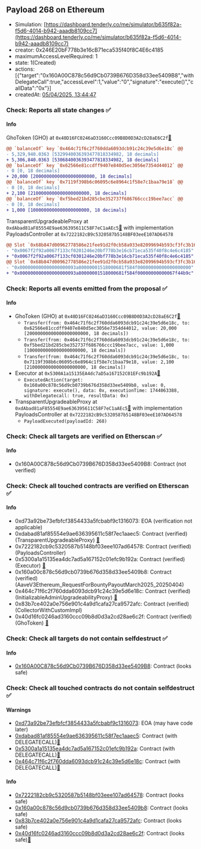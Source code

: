 ## Payload 268 on Ethereum

- Simulation: [https://dashboard.tenderly.co/me/simulator/b635f82a-f5d6-4014-b942-aaadb8109cc7](https://dashboard.tenderly.co/me/simulator/b635f82a-f5d6-4014-b942-aaadb8109cc7)
- creator: 0x246E20bF778b3e16cB71eca535f40f8C4E6c4185
- maximumAccessLevelRequired: 1
- state: 1(Created)
- actions: [{"target":"0x160A00C878c56d9Cb0739B676D358d33ee5409B8","withDelegateCall":true,"accessLevel":1,"value":"0","signature":"execute()","callData":"0x"}]
- createdAt: [05/04/2025, 13:44:47](https://etherscan.io/tx/0xc19e2ff44287c924a5ee420b23ed2a189b51867499157d883b44c149c77e2734)

### Check: Reports all state changes :white_check_mark:

#### Info


GhoToken (GHO) at `0x40D16FC0246aD3160Ccc09B8D0D3A2cD28aE6C2f`[:ghost:](https://github.com/bgd-labs/aave-address-book "AaveV3Ethereum.ASSETS.GHO.UNDERLYING, AaveV3EthereumLido.ASSETS.GHO.UNDERLYING, GhoEthereum.GHO_TOKEN")
```diff
@@ `balanceOf` key `0x464c71f6c2f760dda6093dcb91c24c39e5d6e18c` @@
- 5,329,940.0363 [5329940036393477818334982, 18 decimals]
+ 5,306,840.0363 [5306840036393477818334982, 18 decimals]
@@ `balanceOf` key `0x62566e81ccdff9407e840d5ec3056e7354d44012` @@
- 0 [0, 18 decimals]
+ 20,000 [20000000000000000000000, 18 decimals]
@@ `balanceOf` key `0x7119f398b6c06095c6e8964c1f58e7c1baa79e18` @@
- 0 [0, 18 decimals]
+ 2,100 [2100000000000000000000, 18 decimals]
@@ `balanceOf` key `0xf5bed21bd285cbe352737f686766ccc19bee7acc` @@
- 0 [0, 18 decimals]
+ 1,000 [1000000000000000000000, 18 decimals]
```

TransparentUpgradeableProxy at `0xdAbad81aF85554E9ae636395611C58F7eC1aAEc5`[:ghost:](https://github.com/bgd-labs/aave-address-book "GovernanceV3Ethereum.PAYLOADS_CONTROLLER") with implementation PayloadsController at `0x7222182cB9c5320587b5148BF03eeE107AD64578`
```diff
@@ Slot `0x68b847d00962778586e21fee91d2f0cb58a933e82099694b593cf3fc3b16a007` @@
- "0x0067f2f92a0067f133cf0201246e20bf778b3e16cb71eca535f40f8c4e6c4185"
+ "0x0067f2f92a0067f133cf0301246e20bf778b3e16cb71eca535f40f8c4e6c4185"
@@ Slot `0x68b847d00962778586e21fee91d2f0cb58a933e82099694b593cf3fc3b16a008` @@
- "0x000000000000000000093a80000001518000681f584f00000000000000000000"
+ "0x000000000000000000093a80000001518000681f584f00000000000067f44b9c"
```


### Check: Reports all events emitted from the proposal :white_check_mark:

#### Info

- GhoToken (GHO) at `0x40D16FC0246aD3160Ccc09B8D0D3A2cD28aE6C2f`[:ghost:](https://github.com/bgd-labs/aave-address-book "AaveV3Ethereum.ASSETS.GHO.UNDERLYING, AaveV3EthereumLido.ASSETS.GHO.UNDERLYING, GhoEthereum.GHO_TOKEN")
  - `Transfer(from: 0x464c71f6c2f760dda6093dcb91c24c39e5d6e18c, to: 0x62566e81ccdff9407e840d5ec3056e7354d44012, value: 20,000 [20000000000000000000000, 18 decimals])`
  - `Transfer(from: 0x464c71f6c2f760dda6093dcb91c24c39e5d6e18c, to: 0xf5bed21bd285cbe352737f686766ccc19bee7acc, value: 1,000 [1000000000000000000000, 18 decimals])`
  - `Transfer(from: 0x464c71f6c2f760dda6093dcb91c24c39e5d6e18c, to: 0x7119f398b6c06095c6e8964c1f58e7c1baa79e18, value: 2,100 [2100000000000000000000, 18 decimals])`
- Executor at `0x5300A1a15135EA4dc7aD5a167152C01EFc9b192A`[:ghost:](https://github.com/bgd-labs/aave-address-book "AaveV2Ethereum.POOL_ADMIN, AaveV2EthereumAMM.POOL_ADMIN, AaveV3Ethereum.ACL_ADMIN, AaveV3EthereumEtherFi.ACL_ADMIN, AaveV3EthereumLido.ACL_ADMIN, GovernanceV3Ethereum.EXECUTOR_LVL_1")
  - `ExecutedAction(target: 0x160a00c878c56d9cb0739b676d358d33ee5409b8, value: 0, signature: execute(), data: 0x, executionTime: 1744063388, withDelegatecall: true, resultData: 0x)`
- TransparentUpgradeableProxy at `0xdAbad81aF85554E9ae636395611C58F7eC1aAEc5`[:ghost:](https://github.com/bgd-labs/aave-address-book "GovernanceV3Ethereum.PAYLOADS_CONTROLLER") with implementation PayloadsController at `0x7222182cB9c5320587b5148BF03eeE107AD64578`
  - `PayloadExecuted(payloadId: 268)`

### Check: Check all targets are verified on Etherscan :white_check_mark:

#### Info

- 0x160A00C878c56d9Cb0739B676D358d33ee5409B8: Contract (not verified) 

### Check: Check all touched contracts are verified on Etherscan :white_check_mark:

#### Info

- 0xd73a92be73efbfcf3854433a5fcbabf9c1316073: EOA (verification not applicable)
- 0xdabad81af85554e9ae636395611c58f7ec1aaec5: Contract (verified) (TransparentUpgradeableProxy) [:ghost:](https://github.com/bgd-labs/aave-address-book "GovernanceV3Ethereum.PAYLOADS_CONTROLLER")
- 0x7222182cb9c5320587b5148bf03eee107ad64578: Contract (verified) (PayloadsController) 
- 0x5300a1a15135ea4dc7ad5a167152c01efc9b192a: Contract (verified) (Executor) [:ghost:](https://github.com/bgd-labs/aave-address-book "AaveV2Ethereum.POOL_ADMIN, AaveV2EthereumAMM.POOL_ADMIN, AaveV3Ethereum.ACL_ADMIN, AaveV3EthereumEtherFi.ACL_ADMIN, AaveV3EthereumLido.ACL_ADMIN, GovernanceV3Ethereum.EXECUTOR_LVL_1")
- 0x160a00c878c56d9cb0739b676d358d33ee5409b8: Contract (verified) (AaveV3Ethereum_RequestForBountyPayoutMarch2025_20250404) 
- 0x464c71f6c2f760dda6093dcb91c24c39e5d6e18c: Contract (verified) (InitializableAdminUpgradeabilityProxy) [:ghost:](https://github.com/bgd-labs/aave-address-book "AaveV2Ethereum.COLLECTOR, AaveV2EthereumAMM.COLLECTOR, AaveV2EthereumArc.COLLECTOR, AaveV3Ethereum.COLLECTOR, AaveV3EthereumEtherFi.COLLECTOR, AaveV3EthereumLido.COLLECTOR")
- 0x83b7ce402a0e756e901c4a9d1cafa27ca9572afc: Contract (verified) (CollectorWithCustomImpl) 
- 0x40d16fc0246ad3160ccc09b8d0d3a2cd28ae6c2f: Contract (verified) (GhoToken) [:ghost:](https://github.com/bgd-labs/aave-address-book "AaveV3Ethereum.ASSETS.GHO.UNDERLYING, AaveV3EthereumLido.ASSETS.GHO.UNDERLYING, GhoEthereum.GHO_TOKEN")

### Check: Check all targets do not contain selfdestruct :white_check_mark:

#### Info

- [0x160A00C878c56d9Cb0739B676D358d33ee5409B8](https://etherscan.io/address/0x160A00C878c56d9Cb0739B676D358d33ee5409B8): Contract (looks safe)

### Check: Check all touched contracts do not contain selfdestruct :white_check_mark:

#### Warnings

- [0xd73a92be73efbfcf3854433a5fcbabf9c1316073](https://etherscan.io/address/0xd73a92be73efbfcf3854433a5fcbabf9c1316073): EOA (may have code later)
- [0xdabad81af85554e9ae636395611c58f7ec1aaec5](https://etherscan.io/address/0xdabad81af85554e9ae636395611c58f7ec1aaec5): Contract (with DELEGATECALL)[:ghost:](https://github.com/bgd-labs/aave-address-book "GovernanceV3Ethereum.PAYLOADS_CONTROLLER")
- [0x5300a1a15135ea4dc7ad5a167152c01efc9b192a](https://etherscan.io/address/0x5300a1a15135ea4dc7ad5a167152c01efc9b192a): Contract (with DELEGATECALL)[:ghost:](https://github.com/bgd-labs/aave-address-book "AaveV2Ethereum.POOL_ADMIN, AaveV2EthereumAMM.POOL_ADMIN, AaveV3Ethereum.ACL_ADMIN, AaveV3EthereumEtherFi.ACL_ADMIN, AaveV3EthereumLido.ACL_ADMIN, GovernanceV3Ethereum.EXECUTOR_LVL_1")
- [0x464c71f6c2f760dda6093dcb91c24c39e5d6e18c](https://etherscan.io/address/0x464c71f6c2f760dda6093dcb91c24c39e5d6e18c): Contract (with DELEGATECALL)[:ghost:](https://github.com/bgd-labs/aave-address-book "AaveV2Ethereum.COLLECTOR, AaveV2EthereumAMM.COLLECTOR, AaveV2EthereumArc.COLLECTOR, AaveV3Ethereum.COLLECTOR, AaveV3EthereumEtherFi.COLLECTOR, AaveV3EthereumLido.COLLECTOR")

#### Info

- [0x7222182cb9c5320587b5148bf03eee107ad64578](https://etherscan.io/address/0x7222182cb9c5320587b5148bf03eee107ad64578): Contract (looks safe)
- [0x160a00c878c56d9cb0739b676d358d33ee5409b8](https://etherscan.io/address/0x160a00c878c56d9cb0739b676d358d33ee5409b8): Contract (looks safe)
- [0x83b7ce402a0e756e901c4a9d1cafa27ca9572afc](https://etherscan.io/address/0x83b7ce402a0e756e901c4a9d1cafa27ca9572afc): Contract (looks safe)
- [0x40d16fc0246ad3160ccc09b8d0d3a2cd28ae6c2f](https://etherscan.io/address/0x40d16fc0246ad3160ccc09b8d0d3a2cd28ae6c2f): Contract (looks safe)[:ghost:](https://github.com/bgd-labs/aave-address-book "AaveV3Ethereum.ASSETS.GHO.UNDERLYING, AaveV3EthereumLido.ASSETS.GHO.UNDERLYING, GhoEthereum.GHO_TOKEN")

